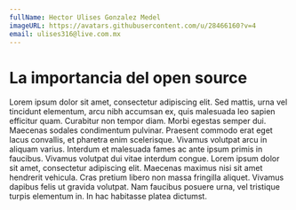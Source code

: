 ```yaml
---
fullName: Hector Ulises Gonzalez Medel
imageURL: https://avatars.githubusercontent.com/u/28466160?v=4
email: ulises316@live.com.mx
---
```


# La importancia del open source

Lorem ipsum dolor sit amet, consectetur adipiscing elit. Sed mattis, urna vel
tincidunt elementum, arcu nibh accumsan ex, quis malesuada leo sapien efficitur
quam. Curabitur non tempor diam. Morbi egestas semper dui. Maecenas sodales
condimentum pulvinar. Praesent commodo erat eget lacus convallis, et pharetra
enim scelerisque. Vivamus volutpat arcu in aliquam varius. Interdum et malesuada
fames ac ante ipsum primis in faucibus. Vivamus volutpat dui vitae interdum congue.
Lorem ipsum dolor sit amet, consectetur adipiscing elit. Maecenas maximus nisi
sit amet hendrerit vehicula. Cras pretium libero non massa fringilla aliquet.
Vivamus dapibus felis ut gravida volutpat. Nam faucibus posuere urna, vel
tristique turpis elementum in. In hac habitasse platea dictumst. 

